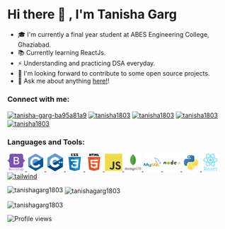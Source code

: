 # Hi there 👋 , I'm Tanisha Garg


* 🎓 I'm currently a final year student at ABES Engineering College, Ghaziabad.
* 📚 Currently learning ReactJs.
* ⚡️ Understanding and practicing DSA everyday.
* 🔎 I'm looking forward to contribute to some open source projects.
* 💬 Ask me about anything [here!](https://github.com/tanishagarg1803/tanishagarg1803/issues)!


<h3 align="left">Connect with me:</h3>
<p align="left">
<a href="https://linkedin.com/in/tanisha-garg-ba95a81a9" target="blank"><img align="center" src="https://raw.githubusercontent.com/rahuldkjain/github-profile-readme-generator/master/src/images/icons/Social/linked-in-alt.svg" alt="tanisha-garg-ba95a81a9" height="30" width="40" /></a>
  <a href="https://www.leetcode.com/tanisha1803" target="blank"><img align="center" src="https://raw.githubusercontent.com/rahuldkjain/github-profile-readme-generator/master/src/images/icons/Social/leet-code.svg" alt="tanisha1803" height="30" width="40" /></a>
<a href="https://www.codechef.com/users/tanisha1803" target="blank"><img align="center" src="https://cdn.jsdelivr.net/npm/simple-icons@3.1.0/icons/codechef.svg" alt="tanisha1803" height="30" width="40" /></a>
<a href="https://codeforces.com/profile/tanisha1803" target="blank"><img align="center" src="https://cdn.jsdelivr.net/npm/simple-icons@3.0.1/icons/codeforces.svg" alt="tanisha1803" height="30" width="40" /></a>
<a href="https://auth.geeksforgeeks.org/user/tanisha1803" target="blank"><img align="center" src="https://raw.githubusercontent.com/rahuldkjain/github-profile-readme-generator/master/src/images/icons/Social/geeks-for-geeks.svg" alt="tanisha1803" height="30" width="40" /></a>
</p>


<h3 align="left">Languages and Tools:</h3>
<p align="left"> <a href="https://getbootstrap.com" target="_blank"> <img src="https://raw.githubusercontent.com/devicons/devicon/master/icons/bootstrap/bootstrap-plain-wordmark.svg" alt="bootstrap" width="40" height="40"/> </a> <a href="https://www.cprogramming.com/" target="_blank"> <img src="https://raw.githubusercontent.com/devicons/devicon/master/icons/c/c-original.svg" alt="c" width="40" height="40"/> </a> <a href="https://www.w3schools.com/cpp/" target="_blank"> <img src="https://raw.githubusercontent.com/devicons/devicon/master/icons/cplusplus/cplusplus-original.svg" alt="cplusplus" width="40" height="40"/> </a> <a href="https://www.w3schools.com/css/" target="_blank"> <img src="https://raw.githubusercontent.com/devicons/devicon/master/icons/css3/css3-original-wordmark.svg" alt="css3" width="40" height="40"/> </a> <a href="https://www.w3.org/html/" target="_blank"> <img src="https://raw.githubusercontent.com/devicons/devicon/master/icons/html5/html5-original-wordmark.svg" alt="html5" width="40" height="40"/> </a> <a href="https://developer.mozilla.org/en-US/docs/Web/JavaScript" target="_blank"> <img src="https://raw.githubusercontent.com/devicons/devicon/master/icons/javascript/javascript-original.svg" alt="javascript" width="40" height="40"/> </a> <a href="https://www.mongodb.com/" target="_blank"> <img src="https://raw.githubusercontent.com/devicons/devicon/master/icons/mongodb/mongodb-original-wordmark.svg" alt="mongodb" width="40" height="40"/> </a> <a href="https://www.mysql.com/" target="_blank"> <img src="https://raw.githubusercontent.com/devicons/devicon/master/icons/mysql/mysql-original-wordmark.svg" alt="mysql" width="40" height="40"/> </a> <a href="https://nodejs.org" target="_blank"> <img src="https://raw.githubusercontent.com/devicons/devicon/master/icons/nodejs/nodejs-original-wordmark.svg" alt="nodejs" width="40" height="40"/> </a> <a href="https://www.python.org" target="_blank"> <img src="https://raw.githubusercontent.com/devicons/devicon/master/icons/python/python-original.svg" alt="python" width="40" height="40"/> </a> <a href="https://reactjs.org/" target="_blank"> <img src="https://raw.githubusercontent.com/devicons/devicon/master/icons/react/react-original-wordmark.svg" alt="react" width="40" height="40"/> </a> <a href="https://tailwindcss.com/" target="_blank"> <img src="https://www.vectorlogo.zone/logos/tailwindcss/tailwindcss-icon.svg" alt="tailwind" width="40" height="40"/> </a> </p>


<p><img align="left" src="https://github-readme-stats.vercel.app/api/top-langs?username=tanishagarg1803&show_icons=true&locale=en&layout=compact" alt="tanishagarg1803" /></p>


<p>&nbsp;<img align="center" src="https://github-readme-stats.vercel.app/api?username=tanishagarg1803&show_icons=true&locale=en" alt="tanishagarg1803" /></p>


<p><img align="center" src="https://github-readme-streak-stats.herokuapp.com/?user=tanishagarg1803&" alt="tanishagarg1803" /></p>

![Profile views](https://gpvc.arturio.dev/tanishagarg1803)  
